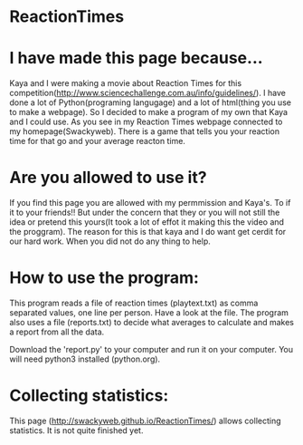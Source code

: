 ReactionTimes
=============


I have made this page because...
=================================
Kaya and I were making a movie about Reaction Times for this competition(http://www.sciencechallenge.com.au/info/guidelines/).
I have done a lot of Python(programing langugage) and a lot of html(thing you use to make a webpage).
So I decided to make a program of my own that Kaya and I could use.
As you see in my Reaction Times webpage connected to my homepage(Swackyweb).
There is a game that tells you your reaction time for that go and your average reacton time.

Are you allowed to use it?
==========================
If you find this page you are allowed with my permmission and Kaya's. To if it to your friends!!
But under the concern that they or you will not still the idea or pretend this yours(It took a lot of effot it making this the video and the proggram).
The reason for this is that kaya and I do want get cerdit for our hard work. When you did not do any thing to help.

How to use the program:
======================
This program reads a file of reaction times (playtext.txt) as comma separated values, one line per person. Have a look at the file.
The program also uses a file (reports.txt) to decide what averages to calculate and makes a report from all the data.

Download the 'report.py' to your computer and run it on your computer. You will need python3 installed (python.org).


Collecting statistics:
======================
This page (http://swackyweb.github.io/ReactionTimes/) allows collecting statistics. It is not quite finished yet.